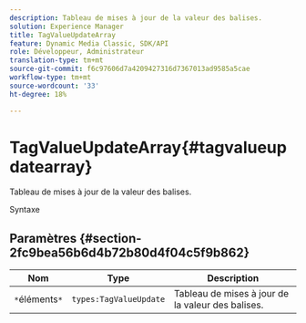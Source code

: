 ```yaml
---
description: Tableau de mises à jour de la valeur des balises.
solution: Experience Manager
title: TagValueUpdateArray
feature: Dynamic Media Classic, SDK/API
role: Développeur, Administrateur
translation-type: tm+mt
source-git-commit: f6c97606d7a4209427316d7367013ad9585a5cae
workflow-type: tm+mt
source-wordcount: '33'
ht-degree: 18%

---
```



# TagValueUpdateArray{#tagvalueupdatearray}

Tableau de mises à jour de la valeur des balises.

Syntaxe

## Paramètres {#section-2fc9bea56b6d4b72b80d4f04c5f9b862}

| Nom | Type | Description |
|---|---|---|
| `*`éléments`*` | `types:TagValueUpdate` | Tableau de mises à jour de la valeur des balises. |

